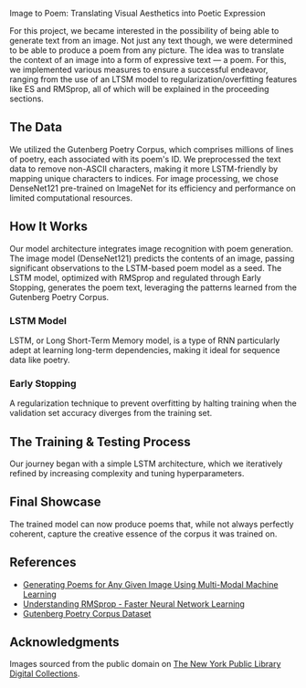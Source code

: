 Image to Poem: Translating Visual Aesthetics into Poetic Expression

For this project, we became interested in the possibility of being able to generate text from an image. 
Not just any text though, we were determined to be able to produce a poem from any picture. The idea was to 
translate the context of an image into a form of expressive text — a poem. For this, we implemented various measures 
to ensure a successful endeavor, ranging from the use of an LTSM model to regularization/overfitting features 
like ES and RMSprop, all of which will be explained in the proceeding sections.

## The Data

We utilized the Gutenberg Poetry Corpus, which comprises millions of lines of poetry, each associated with its poem's ID. 
We preprocessed the text data to remove non-ASCII characters, making it more LSTM-friendly by mapping unique characters to indices. 
For image processing, we chose DenseNet121 pre-trained on ImageNet for its efficiency and performance on limited computational resources.

## How It Works

Our model architecture integrates image recognition with poem generation. 
The image model (DenseNet121) predicts the contents of an image, passing significant observations to the LSTM-based poem model as a seed. 
The LSTM model, optimized with RMSprop and regulated through Early Stopping, generates the poem text, 
leveraging the patterns learned from the Gutenberg Poetry Corpus.

### LSTM Model

LSTM, or Long Short-Term Memory model, is a type of RNN particularly 
adept at learning long-term dependencies, making it ideal for sequence data like poetry.

### Early Stopping

A regularization technique to prevent overfitting by halting training when the validation set accuracy diverges from the training set.

## The Training & Testing Process

Our journey began with a simple LSTM architecture, which we iteratively refined by increasing complexity and tuning hyperparameters.

## Final Showcase

The trained model can now produce poems that, while not always perfectly coherent, capture the creative essence of the corpus it was trained on. 

## References

- [Generating Poems for Any Given Image Using Multi-Modal Machine Learning](https://medium.com/towards-generative-ai/generating-poems-for-any-given-image-using-multi-modal-machine-learning-2be35b72f50a)
- [Understanding RMSprop - Faster Neural Network Learning](https://towardsdatascience.com/understanding-rmsprop-faster-neural-network-learning-62e116fcf29a)
- [Gutenberg Poetry Corpus Dataset](https://huggingface.co/datasets/biglam/gutenberg-poetry-corpus/viewer/cakiki--gutenberg-poetry-corpus/train?p=30851)

## Acknowledgments

Images sourced from the public domain on [The New York Public Library Digital Collections](https://digitalcollections.nypl.org/).
